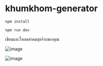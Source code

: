 
# khumkhom-generator

    npm install
    
    npm run dev
เขียนและโหลดคำคมสุดจ๊าบของคุณ

![image](https://user-images.githubusercontent.com/108406986/192497063-0ff8ec97-4524-4a0a-a6d9-f42781734ae9.png)

![image](https://user-images.githubusercontent.com/108406986/192497107-ba809724-fdbc-4594-ab25-04de1f59d4c4.png)
